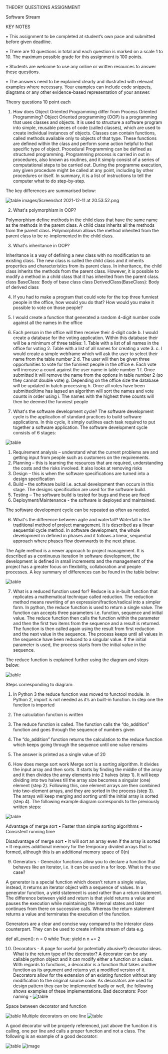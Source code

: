 THEORY QUESTIONS ASSIGNMENT

Software Stream






KEY NOTES

•	This assignment to be completed at student’s own pace and submitted before given deadline. 

•	There are 10 questions in total and each question is marked on a scale 1 to 10. The maximum possible grade for this assignment is 100 points. 

•	Students are welcome to use any online or written resources to answer these questions. 

•	The answers need to be explained clearly and illustrated with relevant examples where necessary. Your examples can include code snippets, diagrams or any other evidence-based representation of your answer. 

 Theory questions	10 point each
1.	How does Object Oriented Programming differ from Process Oriented Programming?
Object Oriented programming (OOP) is a programming that uses classes and objects. It is used to structure a software program into simple, reusable pieces of code (called classes), which are used to create individual instances of objects. 
Classes can contain functions, called methods available only to objects of that type. These functions are defined within the class and perform some action helpful to that specific type of object.
Procedural Programming can be defined as structured programming. Programming process is carried in out in procedures, also known as routines, and it simply consist of a series of computational steps to be carried out. During the programme execution, any given procedure might be called at any point, including by other procedures or itself. In summary, it is a list of instructions to tell the computer what to do step-by-step.

The key differences are summarised below:

![table](images/table1.png)
images/Screenshot 2021-12-11 at 20.53.52.png

2.	What's polymorphism in OOP?

Polymorphism define methods in the child class that have the same name as the methods in the parent class. A child class inherits all the methods from the parent class. Polymorphism allows the method inherited from the parent class to be re-implemented in the child class.


3.	What's inheritance in OOP?

Inheritance is a way of defining a new class with no modification to an existing class. The new class is called the child class and it inherits properties and characteristics from its parent class. In inheritance, the child class inherits the methods from the parent class. However, it is possible to modify a method in a child class that it has inherited from the parent class.
class BaseClass:
  Body of base class
class DerivedClass(BaseClass):
  Body of derived class

4.	If you had to make a program that could vote for the top three funniest people in the office, how would you do that? How would you make it possible to vote on those people?


6.	I would create a function that generated a random 4-digit number code against all the names in the office
7.	Each person in the office will then receive their 4-digit code 
b.	I would create a database for the voting application. Within this database their will be a minimum of three tables: 1. Table with a list of all names in the office for voting 2. Table with a list of all names for creating a vote 3.
c.	I would create a simple webframe which will ask the user to select their name from the table number 2
d.	The user will then be given three opportunities to vote for the funniest people in the office
e.	Each vote will increase a count against the user name in table number 1
f.	Once submitted it will remove the name from the options in table number 2 (so they cannot double vote)
g.	Depending on the office size the database will be updated in batch processing
h.	Once all votes have been submitted/time has lapsed an algorithm will sort the names and vote counts in order using
i.	The names with the highest three counts will then be deemed the funniest people 


5.	What's the software development cycle?
The software development cycle is the application of standard practices to build software applications. In this cycle, it simply outlines each task required to put together a software application. The software development cycle consists of 6 stages:

![table](images/Picture2software.png)
 
1.	Requirement analysis – understand what the current problems are and getting input from people such as customers  on the requirements.
2.	Planning – this is learning the resources that are required, understanding the costs and the risks involved. It also looks at removing risks
3.	Design – this is when the software specifications are turned into a design specification
4.	Build – the software build i.e. actual development then occurs in this stage. The designs specification are used for the software build.
5.	Testing – The software build is tested for bugs and these are fixed
6.	Deployment/Maintenance -  the software is deployed and maintained.

The software development cycle can be repeated as often as needed.

6.	What's the difference between agile and waterfall?
Waterfall is the traditional method of project management.  It is described as a linear sequential cycle method. In software development, the whole development in defined in phases and it follows a linear, sequential approach where phases flow downwards to the next phase.

The Agile method is a newer approach to project management. It is described as a continuous iteration  In software development, the development is defined in small increments and the management of the project has a greater focus on flexibility, collaboration and people processes.
A key summary of differences can be found in the table below:

![table](images/table2.png)



7.	What is a reduced function used for?
Reduce is a in-built function that replicates a mathematical technique called  reduction. The reduction method means rewriting of an expression/fraction/radical into a simpler form. In python, the reduce function is used to return a single value. The function can accepts three parameters i.e. function, sequence and initial value. The reduce function then calls the function within the parameter and then the first two items from the sequence and a result is returned. The function is then called again using the result from first reduction and the next value in the sequence. The process keeps until all values in the sequence have been reduced to a singular value. If the initial parameter is used, the process starts from the initial value in the sequence.

The reduce function is explained further using the diagram and steps below:

![table](images/Picture4.png)
 
Steps corresponding to diagram:
1.	In Python 3 the reduce function was moved to functool module. In Python 2, import is not needed as it’s an built-in function. In step one the function is imported
2.	The calculation function is written
3.	The reduce function is called. The function calls the “do_addition” function and goes through the sequence of numbers given
4.	The “do_addition” function returns the calculation to the reduce function which keeps going through the sequence until one value remains
5.	The answer is printed as a single value of 20



8.	How does merge sort work
Merge sort is a sorting algorithm. It divides the input array and then sorts. It starts by finding the middle of the array and it then divides the array elements into 2 halves (step 1). It will keep dividing into two halves till the array size becomes a singular (one) element (step 2). Following this, one element arrays are then combined into two-element arrays, and they are sorted in the process (step 3). The arrays will keep merging and sorting until the initial array is sorted (step 4). The following example diagram corresponds to the previously written steps:
 
![table](images/Picture5.png)


Advantage of merge sort
•	Faster than simple sorting algorithms
•	Consistent running time

Disadvantage of merge sort
•	It will sort an array even if the array is sorted
•	It requires additional memory for the temporary divided arrays that is formed, although this is an additional memory space of 0(n)



9.	Generators - Generator functions allow you to declare a function that behaves like an iterator, i.e. it can be used in a for loop. What is the use case?

A generator is a special function which doesn’t return a single value, instead, it returns an iterator object with a sequence of values. In a generator function, a yield statement is used rather than a return statement. The difference between yield and return is that yield returns a value and pauses the execution while maintaining the internal states and later continues from there on successive calls. Whereas the return statement returns a value and terminates the execution of the function.

Generators are a clear and concise way compared to the interator class counterpart. They can be used to create infinite stream of data e.g.

def all_even():
    n = 0
    while True:
        yield n
        n += 2



10.	Decorators - A page for useful (or potentially abusive?) decorator ideas. What is the return type of the decorator?
A decorator can be any callable python object and it can modify either a function or a class. With regards to functions, a decorator is a function that takes another function as its argument and returns yet a modified version of it. Decorators allow for the extension of an existing function without any modification to the original source code. As decorators are used for design pattern they can be implemented badly or well, the following shows examples of these implementations.
Bad decorators:
Poor naming -
![table](images/Picture7.png)


Space between decorator and function

 ![table](images/Picture8.png)
Multiple decorators on one line
 ![table](images/Picture9.png)

A good decorator will be properly referenced, just above the function it is calling, one per line and calls a proper function and not a class. The following is an example of a good decorator:
 
 ![table](images/Picture10.png)
![image](https://user-images.githubusercontent.com/61808090/145691249-8ec27a45-180f-4c10-a5d2-5b07f98b7af2.png)
